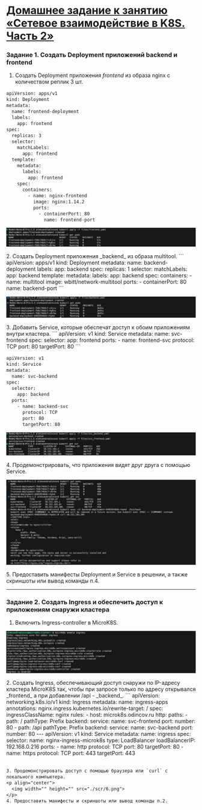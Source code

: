 # [Домашнее задание к занятию «Сетевое взаимодействие в K8S. Часть 2»](https://github.com/netology-code/kuber-homeworks/blob/main/1.5/1.5.md)

### Задание 1. Создать Deployment приложений backend и frontend

1. Создать Deployment приложения _frontend_ из образа nginx с количеством реплик 3 шт.
```
apiVersion: apps/v1
kind: Deployment
metadata:
  name: frontend-deployment
  labels:
    app: frontend
spec:
  replicas: 3
  selector:
    matchLabels:
      app: frontend
  template:
    metadata:
      labels:
        app: frontend
    spec:
      containers:
        - name: nginx-frontend
          image: nginx:1.14.2
          ports:
            - containerPort: 80
              name: frontend-port
```
<p align="center">
  <img width="" height="" src="./scr/1.png">
</p>
2. Создать Deployment приложения _backend_ из образа multitool. 
```
apiVersion: apps/v1
kind: Deployment
metadata:
  name: backend-deployment
  labels:
    app: backend
spec:
  replicas: 1
  selector:
    matchLabels:
      app: backend
  template:
    metadata:
      labels:
        app: backend
    spec:
      containers:
        - name: multitool
          image: wbitt/network-multitool
          ports:
            - containerPort: 80
              name: backend-port
```
<p align="center">
  <img width="" height="" src="./scr/2.png">
</p>
3. Добавить Service, которые обеспечат доступ к обоим приложениям внутри кластера. 
```
apiVersion: v1
kind: Service
metadata:
  name: svc-frontend
spec:
  selector:
    app: frontend
  ports:
    - name: frontend-svc
      protocol: TCP
      port: 80
      targetPort: 80
```


```
apiVersion: v1
kind: Service
metadata:
  name: svc-backend
spec:
  selector:
    app: backend
  ports:
    - name: backend-svc
      protocol: TCP
      port: 80
      targetPort: 80
```
<p align="center">
  <img width="" height="" src="./scr/3.png">
</p>
4. Продемонстрировать, что приложения видят друг друга с помощью Service.
<p align="center">
  <img width="" height="" src="./scr/4.png">
</p>
5. Предоставить манифесты Deployment и Service в решении, а также скриншоты или вывод команды п.4.

------

### Задание 2. Создать Ingress и обеспечить доступ к приложениям снаружи кластера

1. Включить Ingress-controller в MicroK8S.
<p align="center">
  <img width="" height="" src="./scr/5.png">
</p>
2. Создать Ingress, обеспечивающий доступ снаружи по IP-адресу кластера MicroK8S так, чтобы при запросе только по адресу открывался _frontend_ а при добавлении /api - _backend_.
```
apiVersion: networking.k8s.io/v1
kind: Ingress
metadata:
  name: ingress-apps
  annotations:
    nginx.ingress.kubernetes.io/rewrite-target: /
spec:
  ingressClassName: nginx
  rules:
    - host: microk8s.odincov.ru
      http:
        paths:
          - path: /
            pathType: Prefix
            backend:
              service:
                name: svc-frontend
                port:
                  number: 80
          - path: /api
            pathType: Prefix
            backend:
              service:
                name: svc-backend
                port:
                  number: 80
---
apiVersion: v1
kind: Service
metadata:
  name: ingress
spec:
  selector:
    name: nginx-ingress-microk8s
  type: LoadBalancer
  loadBalancerIP: 192.168.0.216
  ports:
    - name: http
      protocol: TCP
      port: 80
      targetPort: 80
    - name: https
      protocol: TCP
      port: 443
      targetPort: 443

```

3. Продемонстрировать доступ с помощью браузера или `curl` с локального компьютера.
<p align="center">
  <img width="" height="" src="./scr/6.png">
</p>
4. Предоставить манифесты и скриншоты или вывод команды п.2.